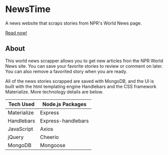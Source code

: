 # NewsTime

A news website that scraps stories from NPR's World News page.

[Read now!](https://news-time-scraper.herokuapp.com/favorites)

## About

This world news scrapper allows you to get new articles fron the NPR World News site. You can save your favorite stories to review or comment on later. You can also remove a favorited story when you are ready. 

All of the news stories scrapped are saved with MongoDB, and the UI is built with the html templating engine Handlebars and the CSS framework Materialize. More technology details are below.

Tech Used | Node.js Packages
------------ | ------------
Materialize | Express
Handlebars | Express-handlebars
JavaScript | Axios
jQuery | Cheerio
MongoDB | Mongoose